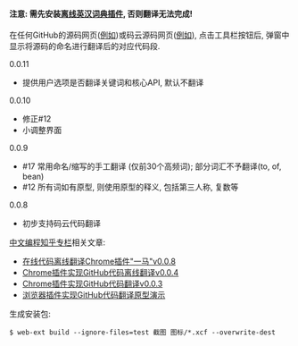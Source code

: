 #### 注意: 需先安装[离线英汉词典插件](https://chrome.google.com/webstore/detail/%E7%A6%BB%E7%BA%BF%E8%8B%B1%E6%B1%89%E8%AF%8D%E5%85%B8/ndifefelacmidghjaehmhicbchbidhpe?hl=en), 否则翻译无法完成!

在任何GitHub的源码网页([例如](https://github.com/shekhargulati/java8-the-missing-tutorial/blob/master/code/src/main/java/com/shekhargulati/java8_tutorial/ch01/BasicCalculator.java))或码云源码网页([例如](https://gitee.com/didispace/SpringBoot-Learning/blob/master/Chapter3-1-1/src/main/java/com/didispace/domain/User.java)), 点击工具栏按钮后, 弹窗中显示将源码的命名进行翻译后的对应代码段.

0.0.11
- 提供用户选项是否翻译关键词和核心API, 默认不翻译

0.0.10
- 修正#12
- 小调整界面

0.0.9
- #17 常用命名/缩写的手工翻译 (仅前30个高频词); 部分词汇不予翻译(to, of, bean)
- #12 所有词如有原型, 则使用原型的释义, 包括第三人称, 复数等

0.0.8
- 初步支持码云代码翻译

[中文编程知乎专栏](https://zhuanlan.zhihu.com/c_140193266)相关文章:

- [在线代码离线翻译Chrome插件"一马"v0.0.8](https://zhuanlan.zhihu.com/p/48120706)
- [Chrome插件实现GitHub代码离线翻译v0.0.4](https://zhuanlan.zhihu.com/p/47215777)
- [Chrome插件实现GitHub代码翻译v0.0.3](https://zhuanlan.zhihu.com/p/47071729)
- [浏览器插件实现GitHub代码翻译原型演示](https://zhuanlan.zhihu.com/p/43304088)

生成安装包:
```
$ web-ext build --ignore-files=test 截图 图标/*.xcf --overwrite-dest
```

